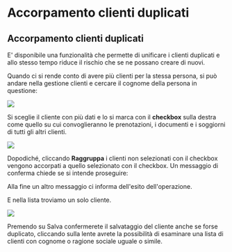 # Accorpamento clienti duplicati  
  
## Accorpamento clienti duplicati  
  
  
E' disponibile una funzionalità che permette di unificare i clienti duplicati e allo stesso tempo riduce il rischio che se ne possano creare di nuovi.  
  
Quando ci si rende conto di avere più clienti per la stessa persona, si può andare nella gestione clienti e cercare il cognome della persona in questione:

![](https://quovai.github.io/images/clienti-duplicati-001.png)

Si sceglie il cliente con più dati e lo si marca con il **checkbox** sulla destra come quello su cui convoglieranno le prenotazioni, i documenti e i soggiorni di tutti gli altri clienti.  

  ![](https://quovai.github.io/images/clienti-duplicati-002.png)
  
Dopodiché, cliccando **Raggruppa** i clienti non selezionati con il checkbox vengono accorpati a quello selezionato con il checkbox. Un messaggio di conferma chiede se si intende proseguire:

Alla fine un altro messaggio ci informa dell'esito dell'operazione.  
  
E nella lista troviamo un solo cliente.

![](https://quovai.github.io/images/clienti-duplicati-003.png)

Premendo su Salva confermerete il salvataggio del cliente anche se forse duplicato, cliccando sulla lente avrete la possibilità di esaminare una lista di clienti con cognome o ragione sociale uguale o simile.